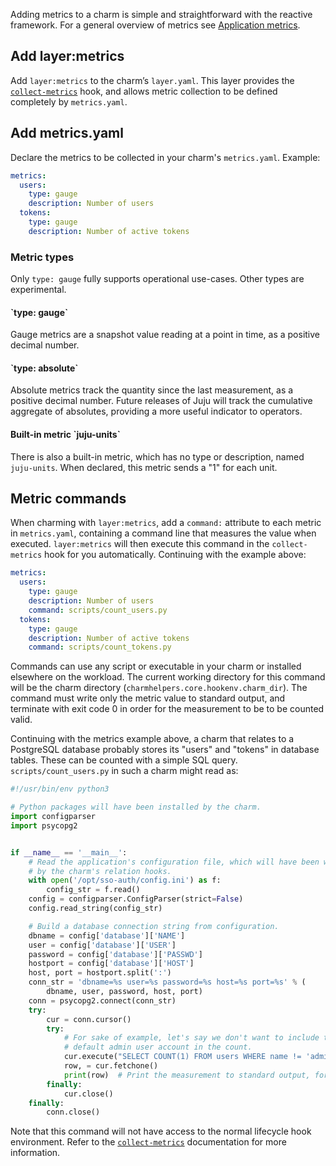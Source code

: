Adding metrics to a charm is simple and straightforward with the reactive framework. For a general overview of metrics see [Application metrics](/t/application-metrics/1067).

<h2 id="heading--add-layermetrics">Add layer:metrics</h2>

Add `layer:metrics` to the charm’s `layer.yaml`. This layer provides the [`collect-metrics`](/t/charm-hooks/1040#heading--collect-metrics) hook, and allows metric collection to be defined completely by `metrics.yaml`.

<h2 id="heading--add-metricsyaml">Add metrics.yaml</h2>

Declare the metrics to be collected in your charm's `metrics.yaml`. Example:

``` yaml
metrics:
  users:
    type: gauge
    description: Number of users
  tokens:
    type: gauge
    description: Number of active tokens
```

<h3 id="heading--metric-types">Metric types</h3>

Only `type: gauge` fully supports operational use-cases. Other types are experimental.

<h4 id="heading--type-gauge">`type: gauge`</h4>

Gauge metrics are a snapshot value reading at a point in time, as a positive decimal number.

<h4 id="heading--type-absolute">`type: absolute`</h4>

Absolute metrics track the quantity since the last measurement, as a positive decimal number. Future releases of Juju will track the cumulative aggregate of absolutes, providing a more useful indicator to operators.

<h4 id="heading--built-in-metric-juju-units">Built-in metric `juju-units`</h4>

There is also a built-in metric, which has no type or description, named `juju-units`. When declared, this metric sends a "1" for each unit.

<h2 id="heading--metric-commands">Metric commands</h2>

When charming with `layer:metrics`, add a `command:` attribute to each metric in `metrics.yaml`, containing a command line that measures the value when executed. `layer:metrics` will then execute this command in the `collect-metrics` hook for you automatically. Continuing with the example above:

``` yaml
metrics:
  users:
    type: gauge
    description: Number of users
    command: scripts/count_users.py
  tokens:
    type: gauge
    description: Number of active tokens
    command: scripts/count_tokens.py
```

Commands can use any script or executable in your charm or installed elsewhere on the workload. The current working directory for this command will be the charm directory (`charmhelpers.core.hookenv.charm_dir`). The command must write only the metric value to standard output, and terminate with exit code 0 in order for the measurement to be to be counted valid.

Continuing with the metrics example above, a charm that relates to a PostgreSQL database probably stores its "users" and "tokens" in database tables. These can be counted with a simple SQL query. `scripts/count_users.py` in such a charm might read as:

``` python
#!/usr/bin/env python3

# Python packages will have been installed by the charm.
import configparser
import psycopg2


if __name__ == '__main__':
    # Read the application's configuration file, which will have been written
    # by the charm's relation hooks.
    with open('/opt/sso-auth/config.ini') as f:
        config_str = f.read()
    config = configparser.ConfigParser(strict=False)
    config.read_string(config_str)

    # Build a database connection string from configuration.
    dbname = config['database']['NAME']
    user = config['database']['USER']
    password = config['database']['PASSWD']
    hostport = config['database']['HOST']
    host, port = hostport.split(':')
    conn_str = 'dbname=%s user=%s password=%s host=%s port=%s' % (
        dbname, user, password, host, port)
    conn = psycopg2.connect(conn_str)
    try:
        cur = conn.cursor()
        try:
            # For sake of example, let's say we don't want to include the
            # default admin user account in the count.
            cur.execute("SELECT COUNT(1) FROM users WHERE name != 'admin';")
            row, = cur.fetchone()
            print(row)  # Print the measurement to standard output, for Juju
        finally:
            cur.close()
    finally:
        conn.close()
```

Note that this command will not have access to the normal lifecycle hook environment. Refer to the [`collect-metrics`](/t/charm-hooks/1040#heading--collect-metrics) documentation for more information.
